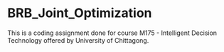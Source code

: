 # BRB_Joint_Optimization
This is a coding assignment done for course M175 - Intelligent Decision Technology offered by University of Chittagong. 
